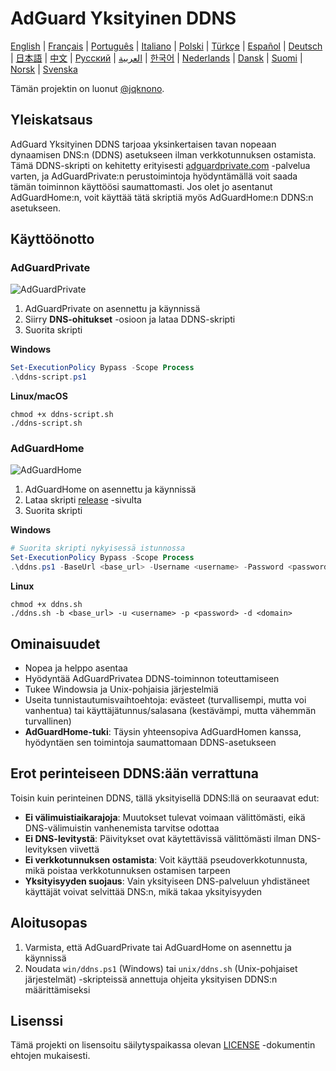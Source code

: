 # AdGuard Yksityinen DDNS

[English](readme.md) | [Français](readme.fr.md) | [Português](readme.pt.md) | [Italiano](readme.it.md) | [Polski](readme.pl.md) | [Türkçe](readme.tr.md) | [Español](readme.es.md) | [Deutsch](readme.de.md) | [日本語](readme.ja.md) | [中文](readme.zh.md) | [Русский](readme.ru.md) | [العربية](readme.ar.md) | [한국어](readme.ko.md) | [Nederlands](readme.nl.md) | [Dansk](readme.da.md) | [Suomi](readme.fi.md) | [Norsk](readme.no.md) | [Svenska](readme.sv.md)

Tämän projektin on luonut [@jqknono](https://github.com/jqknono).

## Yleiskatsaus

AdGuard Yksityinen DDNS tarjoaa yksinkertaisen tavan nopeaan dynaamisen DNS:n (DDNS) asetukseen ilman verkkotunnuksen ostamista.
Tämä DDNS-skripti on kehitetty erityisesti [adguardprivate.com](https://adguardprivate.com) -palvelua varten, ja AdGuardPrivate:n perustoimintoja hyödyntämällä voit saada tämän toiminnon käyttöösi saumattomasti.
Jos olet jo asentanut AdGuardHome:n, voit käyttää tätä skriptiä myös AdGuardHome:n DDNS:n asetukseen.

## Käyttöönotto

### AdGuardPrivate

![AdGuardPrivate](./assets/adguardprivate.webp)

1. AdGuardPrivate on asennettu ja käynnissä
2. Siirry **DNS-ohitukset** -osioon ja lataa DDNS-skripti
3. Suorita skripti

**Windows**

```powershell
Set-ExecutionPolicy Bypass -Scope Process
.\ddns-script.ps1
```

**Linux/macOS**

```shell
chmod +x ddns-script.sh
./ddns-script.sh
```

### AdGuardHome

![AdGuardHome](./assets/adguardhome.webp)

1. AdGuardHome on asennettu ja käynnissä
2. Lataa skripti [release](https://github.com/AdGuardPrivate/adguardprivate-ddns/releases) -sivulta
3. Suorita skripti

**Windows**

```powershell
# Suorita skripti nykyisessä istunnossa
Set-ExecutionPolicy Bypass -Scope Process
.\ddns.ps1 -BaseUrl <base_url> -Username <username> -Password <password> -Domain <domain>
```

**Linux**

```shell
chmod +x ddns.sh
./ddns.sh -b <base_url> -u <username> -p <password> -d <domain>
```

## Ominaisuudet

- Nopea ja helppo asentaa
- Hyödyntää AdGuardPrivatea DDNS-toiminnon toteuttamiseen
- Tukee Windowsia ja Unix-pohjaisia järjestelmiä
- Useita tunnistautumisvaihtoehtoja: evästeet (turvallisempi, mutta voi vanhentua) tai käyttäjätunnus/salasana (kestävämpi, mutta vähemmän turvallinen)
- **AdGuardHome-tuki**: Täysin yhteensopiva AdGuardHomen kanssa, hyödyntäen sen toimintoja saumattomaan DDNS-asetukseen

## Erot perinteiseen DDNS:ään verrattuna

Toisin kuin perinteinen DDNS, tällä yksityisellä DDNS:llä on seuraavat edut:

- **Ei välimuistiaikarajoja**: Muutokset tulevat voimaan välittömästi, eikä DNS-välimuistin vanhenemista tarvitse odottaa
- **Ei DNS-levitystä**: Päivitykset ovat käytettävissä välittömästi ilman DNS-levityksen viivettä
- **Ei verkkotunnuksen ostamista**: Voit käyttää pseudoverkkotunnusta, mikä poistaa verkkotunnuksen ostamisen tarpeen
- **Yksityisyyden suojaus**: Vain yksityiseen DNS-palveluun yhdistäneet käyttäjät voivat selvittää DNS:n, mikä takaa yksityisyyden

## Aloitusopas

1. Varmista, että AdGuardPrivate tai AdGuardHome on asennettu ja käynnissä
2. Noudata `win/ddns.ps1` (Windows) tai `unix/ddns.sh` (Unix-pohjaiset järjestelmät) -skripteissä annettuja ohjeita yksityisen DDNS:n määrittämiseksi

## Lisenssi

Tämä projekti on lisensoitu säilytyspaikassa olevan [LICENSE](LICENSE) -dokumentin ehtojen mukaisesti.